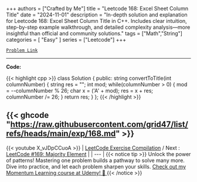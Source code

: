 
+++
authors = ["Crafted by Me"]
title = "Leetcode 168: Excel Sheet Column Title"
date = "2024-11-01"
description = "In-depth solution and explanation for Leetcode 168: Excel Sheet Column Title in C++. Includes clear intuition, step-by-step example walkthrough, and detailed complexity analysis—more insightful than official and community solutions."
tags = ["Math","String"]
categories = [
    "Easy"
]
series = ["Leetcode"]
+++



[`Problem Link`](https://leetcode.com/problems/excel-sheet-column-title/description/)

---

**Code:**

{{< highlight cpp >}}
class Solution {
public:
    string convertToTitle(int columnNumber) {
        string res = "";
        int mod;
        while(columnNumber > 0) {
            mod = --columnNumber % 26;
            char x = ('A' + mod);
            res = x + res;
            columnNumber /= 26;
        }
        return res;
    }
};
{{< /highlight >}}

{{< ghcode "https://raw.githubusercontent.com/grid47/list/refs/heads/main/exp/168.md" >}}
---
{{< youtube X_vJDpCCuoA >}}
| [LeetCode Exercise Compilation](https://grid47.xyz/leetcode/) / Next : [LeetCode #169: Majority Element](https://grid47.xyz/posts/leetcode_169) |
| --- |
{{< notice tip >}}
Unlock the power of patterns! Mastering one problem builds a pathway to solve many more. Dive into practice, and let each problem sharpen your skills. [Check out my Momentum Learning course at Udemy! 🚀 ](https://www.udemy.com/course/algorithms-and-data-structures-in-cpp/)
{{< /notice >}}

